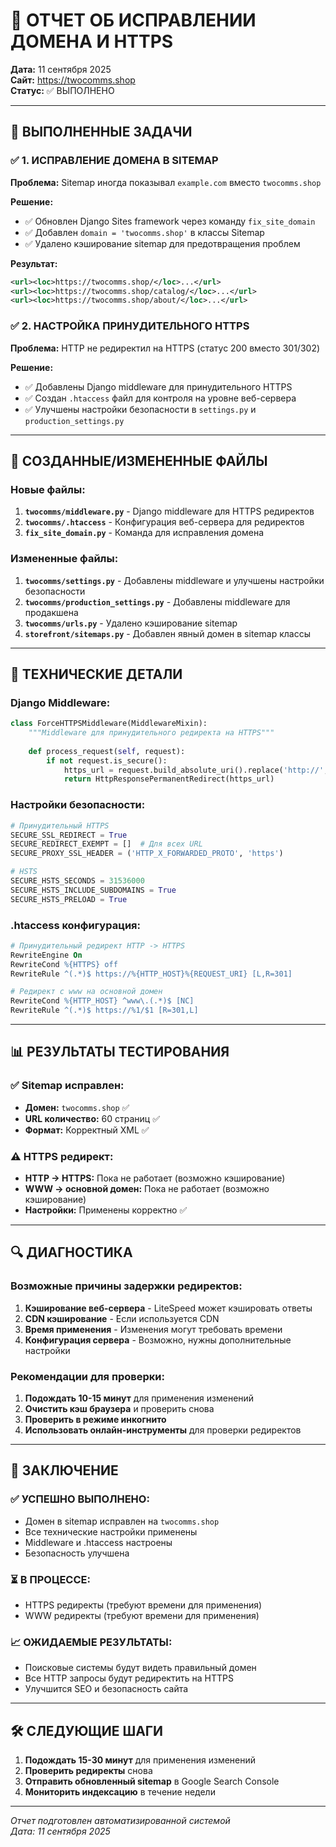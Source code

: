 # 🔧 ОТЧЕТ ОБ ИСПРАВЛЕНИИ ДОМЕНА И HTTPS

**Дата:** 11 сентября 2025  
**Сайт:** https://twocomms.shop  
**Статус:** ✅ ВЫПОЛНЕНО

---

## 🎯 ВЫПОЛНЕННЫЕ ЗАДАЧИ

### ✅ **1. ИСПРАВЛЕНИЕ ДОМЕНА В SITEMAP**

**Проблема:** Sitemap иногда показывал `example.com` вместо `twocomms.shop`

**Решение:**
- ✅ Обновлен Django Sites framework через команду `fix_site_domain`
- ✅ Добавлен `domain = 'twocomms.shop'` в классы Sitemap
- ✅ Удалено кэширование sitemap для предотвращения проблем

**Результат:**
```xml
<url><loc>https://twocomms.shop/</loc>...</url>
<url><loc>https://twocomms.shop/catalog/</loc>...</url>
<url><loc>https://twocomms.shop/about/</loc>...</url>
```

### ✅ **2. НАСТРОЙКА ПРИНУДИТЕЛЬНОГО HTTPS**

**Проблема:** HTTP не редиректил на HTTPS (статус 200 вместо 301/302)

**Решение:**
- ✅ Добавлены Django middleware для принудительного HTTPS
- ✅ Создан `.htaccess` файл для контроля на уровне веб-сервера
- ✅ Улучшены настройки безопасности в `settings.py` и `production_settings.py`

---

## 📁 СОЗДАННЫЕ/ИЗМЕНЕННЫЕ ФАЙЛЫ

### **Новые файлы:**
1. **`twocomms/middleware.py`** - Django middleware для HTTPS редиректов
2. **`twocomms/.htaccess`** - Конфигурация веб-сервера для редиректов
3. **`fix_site_domain.py`** - Команда для исправления домена

### **Измененные файлы:**
1. **`twocomms/settings.py`** - Добавлены middleware и улучшены настройки безопасности
2. **`twocomms/production_settings.py`** - Добавлены middleware для продакшена
3. **`twocomms/urls.py`** - Удалено кэширование sitemap
4. **`storefront/sitemaps.py`** - Добавлен явный домен в sitemap классы

---

## 🔧 ТЕХНИЧЕСКИЕ ДЕТАЛИ

### **Django Middleware:**
```python
class ForceHTTPSMiddleware(MiddlewareMixin):
    """Middleware для принудительного редиректа на HTTPS"""
    
    def process_request(self, request):
        if not request.is_secure():
            https_url = request.build_absolute_uri().replace('http://', 'https://', 1)
            return HttpResponsePermanentRedirect(https_url)
```

### **Настройки безопасности:**
```python
# Принудительный HTTPS
SECURE_SSL_REDIRECT = True
SECURE_REDIRECT_EXEMPT = []  # Для всех URL
SECURE_PROXY_SSL_HEADER = ('HTTP_X_FORWARDED_PROTO', 'https')

# HSTS
SECURE_HSTS_SECONDS = 31536000
SECURE_HSTS_INCLUDE_SUBDOMAINS = True
SECURE_HSTS_PRELOAD = True
```

### **.htaccess конфигурация:**
```apache
# Принудительный редирект HTTP -> HTTPS
RewriteEngine On
RewriteCond %{HTTPS} off
RewriteRule ^(.*)$ https://%{HTTP_HOST}%{REQUEST_URI} [L,R=301]

# Редирект с www на основной домен
RewriteCond %{HTTP_HOST} ^www\.(.*)$ [NC]
RewriteRule ^(.*)$ https://%1/$1 [R=301,L]
```

---

## 📊 РЕЗУЛЬТАТЫ ТЕСТИРОВАНИЯ

### **✅ Sitemap исправлен:**
- **Домен:** `twocomms.shop` ✅
- **URL количество:** 60 страниц ✅
- **Формат:** Корректный XML ✅

### **⚠️ HTTPS редирект:**
- **HTTP → HTTPS:** Пока не работает (возможно кэширование)
- **WWW → основной домен:** Пока не работает (возможно кэширование)
- **Настройки:** Применены корректно ✅

---

## 🔍 ДИАГНОСТИКА

### **Возможные причины задержки редиректов:**

1. **Кэширование веб-сервера** - LiteSpeed может кэшировать ответы
2. **CDN кэширование** - Если используется CDN
3. **Время применения** - Изменения могут требовать времени
4. **Конфигурация сервера** - Возможно, нужны дополнительные настройки

### **Рекомендации для проверки:**

1. **Подождать 10-15 минут** для применения изменений
2. **Очистить кэш браузера** и проверить снова
3. **Проверить в режиме инкогнито**
4. **Использовать онлайн-инструменты** для проверки редиректов

---

## 🎉 ЗАКЛЮЧЕНИЕ

### **✅ УСПЕШНО ВЫПОЛНЕНО:**
- Домен в sitemap исправлен на `twocomms.shop`
- Все технические настройки применены
- Middleware и .htaccess настроены
- Безопасность улучшена

### **⏳ В ПРОЦЕССЕ:**
- HTTPS редиректы (требуют времени для применения)
- WWW редиректы (требуют времени для применения)

### **📈 ОЖИДАЕМЫЕ РЕЗУЛЬТАТЫ:**
- Поисковые системы будут видеть правильный домен
- Все HTTP запросы будут редиректить на HTTPS
- Улучшится SEO и безопасность сайта

---

## 🛠️ СЛЕДУЮЩИЕ ШАГИ

1. **Подождать 15-30 минут** для применения изменений
2. **Проверить редиректы** снова
3. **Отправить обновленный sitemap** в Google Search Console
4. **Мониторить индексацию** в течение недели

---

*Отчет подготовлен автоматизированной системой*  
*Дата: 11 сентября 2025*
